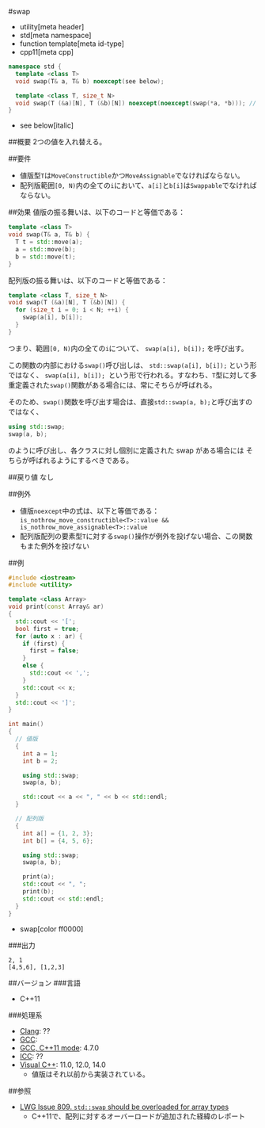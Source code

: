 #swap
* utility[meta header]
* std[meta namespace]
* function template[meta id-type]
* cpp11[meta cpp]

```cpp
namespace std {
  template <class T>
  void swap(T& a, T& b) noexcept(see below);

  template <class T, size_t N>
  void swap(T (&a)[N], T (&b)[N]) noexcept(noexcept(swap(*a, *b))); // C++11
}
```
* see below[italic]

##概要
2つの値を入れ替える。


##要件
- 値版型`T`は`MoveConstructible`かつ`MoveAssignable`でなければならない。
- 配列版範囲`[0, N)`内の全ての`i`において、`a[i]`と`b[i]`は`Swappable`でなければならない。


##効果
値版の振る舞いは、以下のコードと等価である：

```cpp
template <class T>
void swap(T& a, T& b) {
  T t = std::move(a);
  a = std::move(b);
  b = std::move(t);
}
```

配列版の振る舞いは、以下のコードと等価である：
```cpp
template <class T, size_t N>
void swap(T (&a)[N], T (&b)[N]) {
  for (size_t i = 0; i < N; ++i) {
    swap(a[i], b[i]);
  }
}
```

つまり、範囲`[0, N)`内の全ての`i`について、 `swap(a[i], b[i]);` を呼び出す。

この関数の内部における`swap()`呼び出しは、 `std::swap(a[i], b[i]);` という形ではなく、 `swap(a[i], b[i]); `という形で行われる。すなわち、`T`型に対して多重定義された`swap()`関数がある場合には、常にそちらが呼ばれる。

そのため、`swap()`関数を呼び出す場合は、直接`std::swap(a, b);`と呼び出すのではなく、

```cpp
using std::swap;
swap(a, b);
```

のように呼び出し、各クラスに対し個別に定義された swap がある場合には そちらが呼ばれるようにするべきである。


##戻り値
なし


##例外
- 値版`noexcept`中の式は、以下と等価である：`is_nothrow_move_constructible<T>::value && is_nothrow_move_assignable<T>::value`
- 配列版配列の要素型`T`に対する`swap()`操作が例外を投げない場合、この関数もまた例外を投げない


##例
```cpp
#include <iostream>
#include <utility>

template <class Array>
void print(const Array& ar)
{
  std::cout << '[';
  bool first = true;
  for (auto x : ar) {
    if (first) {
      first = false;
    }
    else {
      std::cout << ',';
    }
    std::cout << x;
  }
  std::cout << ']';
}

int main()
{
  // 値版
  {
    int a = 1;
    int b = 2;

    using std::swap;
    swap(a, b);

    std::cout << a << ", " << b << std::endl;
  }

  // 配列版
  {
    int a[] = {1, 2, 3};
    int b[] = {4, 5, 6};

    using std::swap;
    swap(a, b);

    print(a);
    std::cout << ", ";
    print(b);
    std::cout << std::endl;
  }
}
```
* swap[color ff0000]

###出力
```
2, 1
[4,5,6], [1,2,3]
```

##バージョン
###言語
- C++11

###処理系
- [Clang](/implementation.md#clang): ??
- [GCC](/implementation.md#gcc): 
- [GCC, C++11 mode](/implementation.md#gcc): 4.7.0
- [ICC](/implementation.md#icc): ??
- [Visual C++](/implementation.md#visual_cpp): 11.0, 12.0, 14.0
	- 値版はそれ以前から実装されている。

##参照
- [LWG Issue 809. `std::swap` should be overloaded for array types](http://www.open-std.org/jtc1/sc22/wg21/docs/lwg-defects.html#809)
    - C++11で、配列に対するオーバーロードが追加された経緯のレポート


